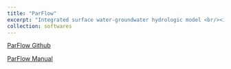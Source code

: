 ```yaml
---
title: "ParFlow"
excerpt: "Integrated surface water-groundwater hydrologic model <br/><img src='/images/EGU24_CONCN.png'><br/>I am also a team memeber of NASA LIS-ParFlow development<br/><img src='/images/nasa-logo.png'>"
collection: softwares  
---
```


[ParFlow Github](https://github.com/parflow/parflow)  

[ParFlow Manual](https://parflow.readthedocs.io/en/latest/)
